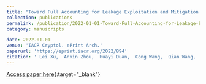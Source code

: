 ```yaml
---
title: "Toward Full Accounting for Leakage Exploitation and Mitigation in Dynamic Encrypted Databases"
collection: publications
permalink: /publication/2022-01-01-Toward-Full-Accounting-for-Leakage-Exploitation-and-Mitigation-in-Dynamic-Encrypted-Databases
category: manuscripts

date: 2022-01-01
venue: 'IACR Cryptol. ePrint Arch.'
paperurl: 'https://eprint.iacr.org/2022/894'
citation: ' Lei Xu,  Anxin Zhou,  Huayi Duan,  Cong Wang,  Qian Wang,  Xiaohua Jia, &quot;Toward Full Accounting for Leakage Exploitation and Mitigation in Dynamic Encrypted Databases.&quot; IACR Cryptol. ePrint Arch., 2022.'
---
```

[Access paper here](https://eprint.iacr.org/2022/894){:target="_blank"}
